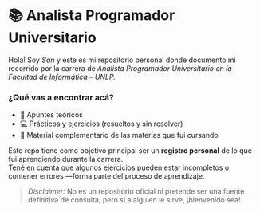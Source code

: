  # 📚 Analista Programador Universitario

Hola! Soy *San* y este es mi repositorio personal donde documento mi recorrido por la carrera de *Analista Programador Universitario en la Facultad de Informática – UNLP.*

### ¿Qué vas a encontrar acá?  
- 📝 Apuntes teóricos  
- 💻 Prácticos y ejercicios (resueltos y sin resolver)  
- 📂 Material complementario de las materias que fui cursando  

Este repo tiene como objetivo principal ser un **registro personal** de lo que fui aprendiendo durante la carrera.  
Tené en cuenta que algunos ejercicios pueden estar incompletos o contener errores —forma parte del proceso de aprendizaje.

> *Disclaimer:* No es un repositorio oficial ni pretende ser una fuente definitiva de consulta, pero si a alguien le sirve, ¡bienvenido sea!
